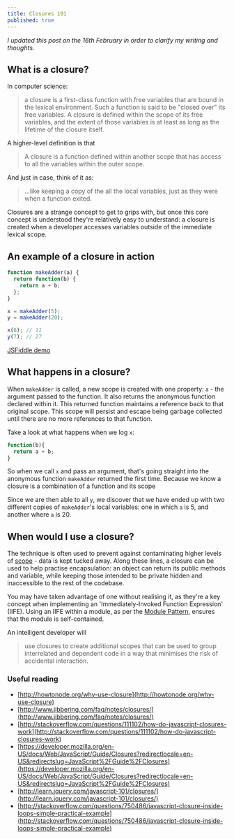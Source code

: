 ```yaml
---
title: Closures 101
published: true
---
```


_I updated this post on the 16th February in order to clarify my writing and thoughts._

## What is a closure?
In computer science:

> a closure is a first-class function with free variables that are bound in the lexical environment. Such a function is said to be "closed over" its free variables. A closure is defined within the scope of its free variables, and the extent of those variables is at least as long as the lifetime of the closure itself.

A higher-level definition is that

>A closure is a function defined within another scope that has access to all the variables within the outer scope.

And just in case, think of it as:

>...like keeping a copy of the all the local variables, just as they were when a function exited.

Closures are a strange concept to get to grips with, but once this core concept is understood they're relatively easy to understand: a closure is created when a developer accesses variables outside of the immediate lexical scope.

## An example of a closure in action

```js
function makeAdder(a) {
  return function(b) {
    return a + b;
  };
}

x = makeAdder(5);
y = makeAdder(20);

x(6); // 11
y(7); // 27
```

[JSFiddle demo](http://jsfiddle.net/95PTq/)


## What happens in a closure?

When `makeAdder` is called, a new scope is created with one property: `a` - the argument passed to the function. It also returns the anonymous function declared within it. This returned function maintains a reference back to that original scope. This scope will persist and escape being garbage collected until there are no more references to that function.

Take a look at what happens when we log `x`:

```js
function(b){
  return a + b;
}
```

So when we call `x` and pass an argument, that's going straight into the anonymous function `makeAdder` returned the first time. Because we know a closure is a combination of a function and its scope

Since we are then able to all `y`, we discover that we have ended up with two different copies of `makeAdder`'s local variables: one in which `a` is 5, and another where `a` is 20.

## When would I use a closure?

The technique is often used to prevent against contaminating higher levels of [scope](http://danmatthew.co.uk/2013/05/18/variable-scope-in-javascript/) - data is kept tucked away. Along these lines, a closure can be used to help practise encapsulation: an object can return its public methods and variable, while keeping those intended to be private hidden and inaccessible to the rest of the codebase.

You may have taken advantage of one without realising it, as they're a key concept when implementing an 'Immediately-Invoked Function Expression' (IIFE). Using an IIFE within a module, as per the [Module Pattern](http://www.addyosmani.com/resources/essentialjsdesignpatterns/book/#modulepatternjavascript), ensures that the module is self-contained.

An intelligent developer will
> use closures to create additional scopes that can be used to group interrelated and dependent code in a way that minimises the risk of accidental interaction.


### Useful reading
- [http://howtonode.org/why-use-closure](http://howtonode.org/why-use-closure)
- [http://www.jibbering.com/faq/notes/closures/](http://www.jibbering.com/faq/notes/closures/)
- [http://stackoverflow.com/questions/111102/how-do-javascript-closures-work](http://stackoverflow.com/questions/111102/how-do-javascript-closures-work)
- [https://developer.mozilla.org/en-US/docs/Web/JavaScript/Guide/Closures?redirectlocale=en-US&redirectslug=JavaScript%2FGuide%2FClosures](https://developer.mozilla.org/en-US/docs/Web/JavaScript/Guide/Closures?redirectlocale=en-US&redirectslug=JavaScript%2FGuide%2FClosures)
- [http://learn.jquery.com/javascript-101/closures/](http://learn.jquery.com/javascript-101/closures/)
- [http://stackoverflow.com/questions/750486/javascript-closure-inside-loops-simple-practical-example](http://stackoverflow.com/questions/750486/javascript-closure-inside-loops-simple-practical-example)
